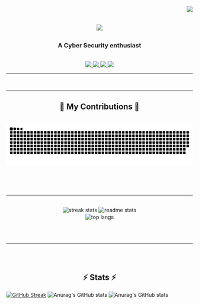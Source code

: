 <img align="right" src="https://visitor-badge.laobi.icu/badge?page_id=anshul-wali/anshul-wali" />

<h1 align="center">
    <img src="https://readme-typing-svg.herokuapp.com/?font=Righteous&size=35&center=true&vCenter=true&width=500&height=70&duration=4000&lines=Hi+There!+👋;+I'm+Anshul+Wali!;" />
</h1>

<h3 align="center">A Cyber Security enthusiast </h3>

<br/>

<!--  <div align="center">
 
 🔭 I’m currently working on **a marketplace**
 
 🌱 I’m currently learning **Docker, Supabase, AWS**

💬 Ask me about **Node.js, React, Firebase... or anything [here](https://github.com/salesp07/salesp07/issues)**

⚡ Fun fact **Game of Thrones Night's Watch cloaks are made from Ikea rugs**

 </div> -->
 
<div align="center"> 
  <a href="mailto:anshulwali2001@gmail.com">
    <img src="https://img.shields.io/badge/Gmail-333333?style=for-the-badge&logo=gmail&logoColor=red" />
  </a>
  <a href="https://www.linkedin.com/in/anshul-wali-7b0908212/" target="_blank">
    <img src="https://img.shields.io/badge/LinkedIn-0077B5?style=for-the-badge&logo=linkedin&logoColor=white" target="_blank" />
  </a>
    <a href="https://tryhackme.com/p/anxul" target="_blank">
    <img src="https://img.shields.io/badge/-TryHackMe-%23212C42?style=for-the-badge&logo=tryhackme&logoColor=white" target="_blank" />
  </a>
  <a>
    <a href="https://play.picoctf.org/users/Anshul_Wali" target="blank">
    <img src="[![PicoCTF](https://img.shields.io/badge/PicoCTF-Participant-blueviolet)](https://picoctf.org/)"/>
  </a>
</div>

 <hr/>
 
<!--- <h2 align="center">⚒️ Languages-Frameworks-Tools ⚒️</h2>
<br/>
<div align="center">
    <img src="https://skillicons.dev/icons?i=linux,bootstrap,mui,html,css,vscode,github,figma,tailwind,git,r" />
    <img src="https://skillicons.dev/icons?i=nodejs,python,javascript,typescript,express,firebase,mongodb,c,java,nextjs,mysql,flask" /><br>
</div> --->

<br/> 
<hr/> 

<div align="center">
  <h2>🐍 My Contributions 🐍</h2>
  <br>
  <img alt="snake eating my contributions" src="https://raw.githubusercontent.com/anshul-wali/anshul-wali/output/github-contribution-grid-snake.svg" />
  
  <br/><br/><br/>
</div>

<hr/>


<br>
<div align=center>
  
 
  <img width=390 src="https://github-readme-streak-stats-anshul-wali.vercel.app/?user=anshul-wali&count_private=true&theme=react&border_radius=10" alt="streak stats"/>
  <img width=390 src="https://github-readme-stats-anshul-wali.vercel.app/api?username=anshul-wali&count_private=true&show_icons=true&theme=react&rank_icon=github&border_radius=10" alt="readme stats" />
  <br/>
  <img width=325 align="center" src="https://github-readme-stats-anshul-wali.vercel.app/api/top-langs/?username=anshul-wali&hide=HTML&langs_count=8&layout=compact&theme=react&border_radius=10&size_weight=0.5&count_weight=0.5&exclude_repo=github-readme-stats" alt="top langs" />
</div>

<br/><br/>

<hr/>
<br/>
<br/>

<h2 align="center">⚡ Stats ⚡</h2>

[![GitHub Streak](https://streak-stats.demolab.com?user=anshul-wali&theme=neon&date_format=j%20M%5B%20Y%5D)](https://git.io/streak-stats)
![Anurag's GitHub stats](https://github-readme-stats.vercel.app/api?username=anshul-wali&show_icons=true&bg_color=00000000)
![Anurag's GitHub stats](https://github-readme-stats.vercel.app/api?username=anshul-wali&show_icons=true&theme=radical)
